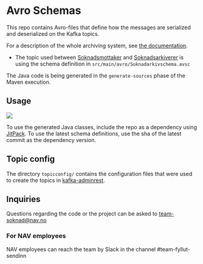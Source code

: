 # Avro Schemas
This repo contains Avro-files that define how the messages are serialized and deserialized on the Kafka topics.

For a description of the whole archiving system, see [the documentation](https://github.com/navikt/archiving-infrastructure/wiki).

- The topic used between [Soknadsmottaker](https://github.com/navikt/soknadsmottaker) and [Soknadsarkiverer](https://github.com/navikt/soknadsarkiverer) is using the schema definition in `src/main/avro/Soknadarkivschema.avsc`

The Java code is being generated in the `generate-sources` phase of the Maven execution.

## Usage
[![](https://jitpack.io/v/navikt/soknadarkiv-schema.svg)](https://jitpack.io/#navikt/soknadarkiv-schema)

To use the generated Java classes, include the repo as a dependency using [JitPack](https://jitpack.io/#navikt/soknadarkiv-schema/89a9c7a). To use the latest schema definitions, use the sha of the latest commit as the dependency version.

## Topic config
The directory `topicconfig/` contains the configuration files that were used to create the topics in [kafka-adminrest](https://kafka-adminrest.nais.preprod.local/api/v1/).


## Inquiries
Questions regarding the code or the project can be asked to [team-soknad@nav.no](mailto:team-soknad@nav.no)

### For NAV employees
NAV employees can reach the team by Slack in the channel #team-fyllut-sendinn
